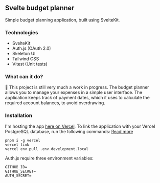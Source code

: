 ## Svelte budget planner
Simple budget planning application, built using SvelteKit.

### Technologies
- SvelteKit
- Auth.js (OAuth 2.0)
- Skeleton UI
- Tailwind CSS
- Vitest (Unit tests)

### What can it do?
🛑 This project is still very much a work in progress.
The budget planner allows you to manage your expenses in a simple user interface. The application keeps track of payment dates, which it uses to calculate the required account balances, to avoid overdrawing.

### Installation
I'm hosting the app [here on Vercel](https://vercel.com/). To link the application with your Vercel PostgreSQL database, run the following commands:
[Read more](https://vercel.com/docs/cli)
```
pnpm i -g vercel
vercel link
vercel env pull .env.development.local
```

Auth.js require three environment variables:
```
GITHUB_ID=
GITHUB_SECRET=
AUTH_SECRET=
```
